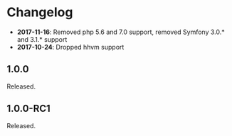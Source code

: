 Changelog
=========

* **2017-11-16**: Removed php 5.6 and 7.0 support, removed Symfony 3.0.* and 3.1.* support
* **2017-10-24**: Dropped hhvm support

1.0.0
-----

Released.

1.0.0-RC1
---------

Released.
